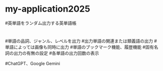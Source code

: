 # my-application2025
#英単語をランダム出力する英単語帳

#

#単語の品詞、ジャンル、レベルを出力
#出力単語の関連または類義語の出力
#単語によっては画像も同時に出力
#単語のブックマーク機能、履歴機能
#固有名詞の出力の有無の設定
#各単語の出力回数の表示

#ChatGPT、Google Gemini

#

#

#
